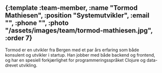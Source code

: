 {:template :team-member,
 :name "Tormod Mathiesen",
 :position "Systemutvikler",
 :email "",
 :phone "",
 :photo "/assets/images/team/tormod-mathiesen.jpg",
 :order 7}
---
Tormod er en utvikler fra Bergen med et par års erfaring som både konsulent og utvikler i startup. Han jobber med både backend og frontend, og har en spesiell forkjærlighet for programmeringsspråket Clojure og data-drevet utvikling.